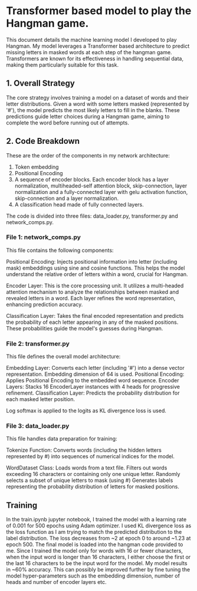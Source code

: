# Transformer based model to play the Hangman game.

This document details the machine learning model I developed to play Hangman. My model leverages a Transformer based architecture to predict missing letters in masked words at each step of the hangman game. Transformers are known for its effectiveness in handling sequential data, making them particularly suitable for this task.

## 1. Overall Strategy

The core strategy involves training a model on a dataset of words and their letter distributions. Given a word with some letters masked (represented by '#'), the model predicts the most likely letters to fill in the blanks. These predictions guide letter choices during a Hangman game, aiming to complete the word before running out of attempts.

## 2. Code Breakdown

These are the order of the components in my network architecture:

1.	Token embedding
2.	Positional Encoding
3.	A sequence of encoder blocks. Each encoder block has a layer normalization, multiheaded-self attention block, skip-connection, layer normalization and a fully-connected layer with gelu activation function, skip-connection and a layer normalization.
4.	A classification head made of fully connected layers. 




The code is divided into three files: data_loader.py, transformer.py and network_comps.py.

### File 1: network_comps.py

This file contains the following components:

Positional Encoding: Injects positional information into letter (including mask) embeddings using sine and cosine functions. This helps the model understand the relative order of letters within a word, crucial for Hangman.

Encoder Layer: This is the core processing unit. It utilizes a multi-headed attention mechanism to analyze the relationships between masked and revealed letters in a word. Each layer refines the word representation, enhancing prediction accuracy.

Classification Layer: Takes the final encoded representation and predicts the probability of each letter appearing in any of the masked positions. These probabilities guide the model's guesses during Hangman.

### File 2: transformer.py

This file defines the overall model architecture:

Embedding Layer: Converts each letter (including '#') into a dense vector representation. Embedding dimension of 64 is used.
Positional Encoding: Applies Positional Encoding to the embedded word sequence.
Encoder Layers: Stacks 16 EncoderLayer instances with 4 heads for progressive refinement.
Classification Layer: Predicts the probability distribution for each masked letter position.

Log softmax is applied to the logits as KL divergence loss is used.

### File 3: data_loader.py

This file handles data preparation for training:

Tokenize Function: Converts words (including the hidden letters represented by #) into sequences of numerical indices for the model.

WordDataset Class:
Loads words from a text file.
Filters out words exceeding 16 characters or containing only one unique letter.
Randomly selects a subset of unique letters to mask (using #)
Generates labels representing the probability distribution of letters for masked positions.


## Training

In the train.ipynb jupyter notebook, I trained the model with a learning rate of 0.001 for 500 epochs using Adam optimizer. I used KL divergence loss as the loss function as I am trying to match the predicted distribution to the label distribution. The loss decreases from ~2 at epoch 0 to around ~1.23 at epoch 500. The final model is loaded into the hangman code provided to me. Since I trained the model only for words with 16 or fewer characters, when the input word is longer than 16 characters, I either choose the first or the last 16 characters to be the input word for the model. My model results in ~60% accuracy. This can possibly be improved further by fine tuning the model hyper-parameters such as the embedding dimension, number of heads and number of encoder layers etc.
